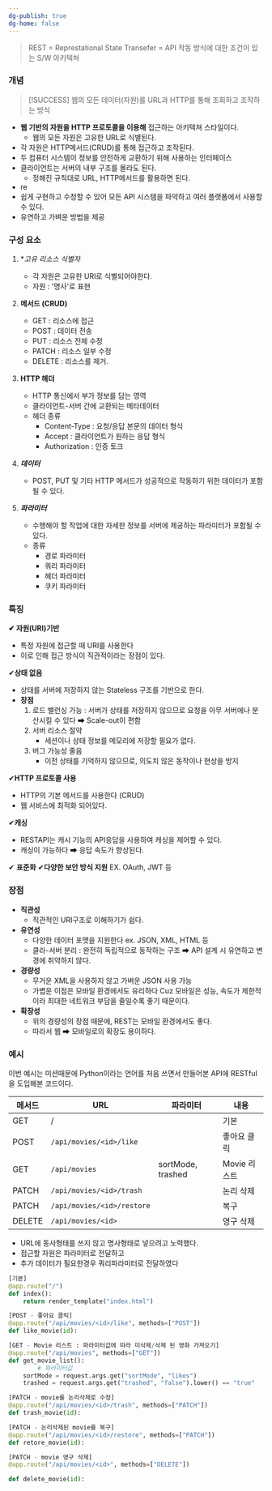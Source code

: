 ```yaml
---
dg-publish: true
dg-home: false
---
```


> REST = Represtational State Transefer = API 작동 방식에 대한 조건이 있는 S/W 아키텍쳐
### 개념 
> [!SUCCESS] 웹의 모든 데이터(자원)를 URL과 HTTP를 통해 조회하고 조작하는 방식 

- **웹 기반의 자원을 HTTP 프로토콜을 이용해** 접근하는 아키텍쳐 스타일이다.
	- 웹의 모든 자원은 고유한 URL로 식별된다.
- 각 자원은 HTTP메서드(CRUD)를 통해 접근하고 조작된다.
- 두 컴퓨터 시스템이 정보를 안전하게 교환하기 위해 사용하는 인터페이스 
- 클라이언트는 서버의 내부 구조를 몰라도 된다.
	- 정해진 규칙대로 URL, HTTP메서드를 활용하면 된다.
- re
- 쉽게 구현하고 수정할 수 있어 모든 API 시스템을 파악하고 여러 플랫폼에서 사용할 수 있다.
- 유연하고 가벼운 방법을 제공 

### 구성 요소 

1. **고유 리소스 식별자*   
	- 각 자원은 고유한 URI로 식별되어야한다.
	- 자원 : '명사'로 표현
	
2. **메서드 (CRUD)**
	- GET : 리소스에 접근
	- POST : 데이터 전송 
	- PUT : 리소스 전체 수정 
	- PATCH : 리소스 일부 수정 
	- DELETE : 리소스를 제거. 
	  
3. **HTTP 헤더** 
	- HTTP 통신에서 부가 정보를 담는 영역
	- 클라이언트-서버 간에 교환되는 메타데이터 
	- 헤더 종류
		- Content-Type : 요청/응답 본문의 데이터 형식
		- Accept : 클라이언트가 원하는 응답 형식
		- Authorization : 인증 토크 
4. _**데이터**_
	- POST, PUT 및 기타 HTTP 메서드가 성공적으로 작동하기 위한 데이터가 포함될 수 있다.
5. _**파라미터**_
	- 수행해야 할 작업에 대한 자세한 정보를 서버에 제공하는 파라미터가 포함될 수 있다. 
	- 종류 
		- 경로 파라미터 
		- 쿼리 파라미터 
		- 헤더 파라미터
		- 쿠키 파라미터 

### 특징 

**✔ 자원(URI)기반**
- 특정 자원에 접근할 때 URI를 사용한다 
- 이로 인해 접근 방식이 직관적이라는 장점이 있다.

 ✔**상태 없음**
- 상태를 서버에 저장하지 않는 Stateless 구조를 기반으로 한다. 
- **장점** 
	1. 로드 밸런싱 가능 : 서버가 상태를 저장하지 않으므로 요청을 아무 서버에나 분산시킬 수 있다 ➡  Scale-out이 편함 
	2. 서버 리소스 절약 
		- 세션이나 상태 정보를 메모리에 저장할 필요가 없다.
	3.  버그 가능성 줄음
		- 이전 상태를 기억하지 않으므로, 의도치 않은 동작이나 현상을 방지 

✔**HTTP 프로토콜 사용** 
- HTTP의 기본 메서드를 사용한다 (CRUD)
- 웹 서비스에 최적화 되어있다.

 ✔**캐싱** 
- RESTAPI는 캐시 기능의 API응답을 사용하여 캐싱을 제어할 수 있다.
- 캐싱이 가능하다 ➡ 응답 속도가 향상된다.

✔ **표준화** 
✔**다양한 보안 방식 지원** EX. OAuth, JWT 등 


### 장점 
- **직관성**
	- 직관적인 URI구조로 이해하기가 쉽다. 
- **유연성** 
	- 다양한 데이터 포맷을 지원한다  ex. JSON, XML, HTML 등 
	- 클라-서버 분리 : 완전히 독립적으로 동작하는 구조 ➡ API 설계 시 유연하고 변경에 취약하지 않다. 
- **경량성**
	- 무거운 XML을 사용하지 않고 가벼운 JSON 사용 가능
	- 가볍운 이점은 모바일 환경에서도 유리하다 Cuz 모바일은 성능, 속도가 제한적이라 최대한 네트워크 부담을 줄일수록 좋기 때문이다.
- **확장성**
	- 위의 경량성의 장점 때문에, REST는 모바일 환경에서도 좋다.
	- 따라서 웹 ➡ 모바일로의 확장도 용이하다.

### 예시 

이번 예시는 미션때문에 Python이라는 언어를 처음 쓰면서 만들어본 API에 RESTful을 도입해본 코드이다.


| 메서드    | URL                        | 파라미터              | 내용        |
| ------ | -------------------------- | ----------------- | --------- |
| GET    | /                          |                   | 기본        |
| POST   | `/api/movies/<id>/like`    |                   | 좋아요 클릭    |
| GET    | `/api/movies`              | sortMode, trashed | Movie 리스트 |
| PATCH  | `/api/movies/<id>/trash`   |                   | 논리 삭제     |
| PATCH  | `/api/movies/<id>/restore` |                   | 복구        |
| DELETE | `/api/movies/<id>`         |                   | 영구 삭제     |
- URL에 동사형태를 쓰지 않고 명사형태로 넣으려고 노력했다.
- 접근할 자원은 파라미터로 전달하고 
- 추가 데이터가 필요한경우 쿼리파라미터로 전달하였다

```python
[기본]
@app.route("/")
def index():
    return render_template("index.html")

[POST - 좋아요 클릭]
@app.route("/api/movies/<id>/like", methods=["POST"])
def like_movie(id):

[GET - Movie 리스트 : 파라미터값에 따라 미삭제/삭제 된 영화 가져오기]
@app.route("/api/movies", methods=["GET"])
def get_movie_list():
		# 파라미터값 
    sortMode = request.args.get("sortMode", "likes")
    trashed = request.args.get("trashed", "false").lower() == "true"

[PATCH - movie를 논리삭제로 수정]
@app.route("/api/movies/<id>/trash", methods=["PATCH"])
def trash_movie(id):

[PATCH - 논리삭제된 movie를 복구]
@app.route("/api/movies/<id>/restore", methods=["PATCH"])
def retore_movie(id):

[PATCH - movie 영구 삭제]
@app.route("/api/movies/<id>", methods=["DELETE"])

def delete_movie(id):
```


